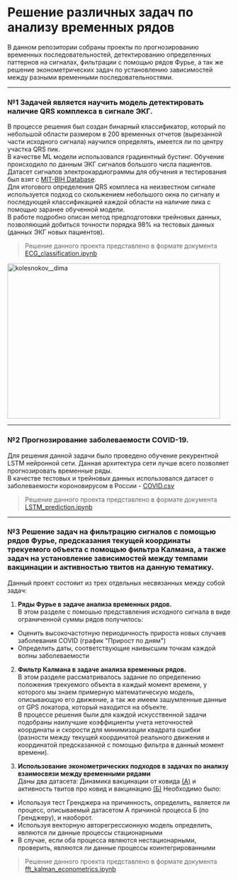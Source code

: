 # Решение различных задач по анализу временных рядов
В данном репозитории собраны проекты по прогнозированию временных последовательностей, детектированию определенных паттернов на сигналах, фильтрации с помощью рядов Фурье, а так же решение эконометрических задач по установлению зависимостей между разными временными последовательностями.

---

### №1 Задачей является научить модель детектировать наличие QRS комплекса в сигнале ЭКГ.
В процессе решения был создан бинарный классификатор, который по небольшой области размером в 200 временных отчетов (вырезанной части исходного сигнала) научился определять, имеется ли по центру участка QRS пик. <br/>
В качестве ML модели использовался градиентный бустинг. Обучение происходило по данным ЭКГ сигналов большого числа пациентов. Датасет сигналов электрокардиограммы для обучения и тестирования был взят с [MIT-BIH Database](https://www.kaggle.com/datasets/mondejar/mitbih-database?resource=download&select=100.csv). <br/>
Для итогового определения QRS комплеса на неизвестном сигнале используется подход со скольжением небольшого окна по сигналу и последующей классификацией каждой области на наличие пика с помощью заранее обученной модели.<br/>
В работе подробно описан метод предподготовки трейновых данных, позволяющий добиться точности порядка 98% на тестовых данных (данных ЭКГ новых пациентов).
> Решение данного проекта представлено в формате документа [ECG_classification.ipynb](https://github.com/Koldim2001/time_series_theory/blob/main/ECG_classification.ipynb)

<img align="center" src="https://www.mdpi.com/sensors/sensors-17-00176/article_deploy/html/images/sensors-17-00176-g011.png" alt="kolesnokov__dima" height="350" width="480" /> 

---
### №2 Прогнозирование заболеваемости COVID-19.
Для решения данной задачи было проведено обучение рекурентной LSTM нейронной сети. Данная архитектура сети лучше всего позволяет прогнозировать временные ряды.<br/>
В качестве тестовых и трейновых данных использовался датасет о заболеваемости короновирусом в России - [COVID.csv](https://github.com/Koldim2001/time_series_theory/blob/main/COVID.csv)
> Решение данного проекта представлено в формате документа [LSTM_prediction.ipynb](https://github.com/Koldim2001/time_series_theory/blob/main/LSTM_prediction.ipynb)

---
### №3 Решение задач на фильтрацию сигналов с помощью рядов Фурье, предсказания текущей координаты трекуемого объекта с помощью фильтра Калмана, а также задач на установление зависимостей между темпами вакцинации и активностью твитов на данную тематику.
Данный проект состояит из трех отдельных несвязанных между собой задач:
  1) __Ряды Фурье в задаче анализа временных рядов.__ <br>
  В этом разделе с помошью представления исходного сигнала в виде ограниченной суммы рядов получилось:
* Оценить высокочастотную периодичность прироста новых случаев заболевания COVID (график "Прирост по дням")
* Определить даты, соответствующие наивысшим точкам каждой волны заболеваемости

 2) __Фильтр Калмана в задаче анализа временных рядов.__ <br>
 В этом разделе рассматривалось задание по определению положения трекуемого объекта в каждый момент времени, у которого мы знаем примерную математическую модель, описывающую его движение, а так же имеем зашумленные данные от GPS локатора, который находится на объекте. <br>
 В процессе решения были для каждой искусственной задачи подобраны наилучшие коэффициенты учета неточностей координаты и скорости для минимизации квадрата ошибки (разности между текущей координатой реального движения и координатой предсказанной с помощью фильтра в данный момент времени).
 
  2) __Использование эконометрических подходов в задачах по анализу взаимосвязи между временными рядами__ <br>
   Даны два датасета: Динамика вакцинации от ковида [(А)](https://www.kaggle.com/datasets/priteshraj10/covid-vaccination-all-countries-data) и активность твитов про ковид и вакцинацию [(Б)](https://www.kaggle.com/datasets/gpreda/all-covid19-vaccines-tweets)
Необходимо было:
* Используя тест Гренджера на причинность, определить, является ли процесс, описываемый датасетом А причиной процесса Б (по Гренджеру), и наоборот.
* Используя векторную авторегрессионную модель определить, являются ли данные процессы стационарными
* В случае, если оба процесса являются нестационарными, проверить, являются ли данные процессы коинтегрированными
> Решение данного проекта представлено в формате документа [fft_kalman_econometrics.ipynb](https://github.com/Koldim2001/time_series_theory/blob/main/fft_kalman_econometrics.ipynb)

